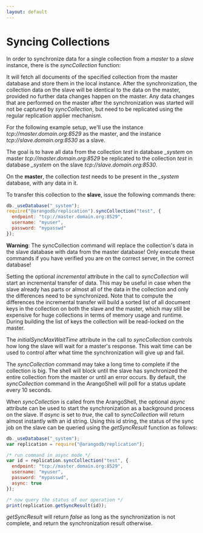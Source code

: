 ```yaml
---
layout: default
---
```

Syncing Collections
===================

In order to synchronize data for a single collection from a _master_ to a _slave_ instance, there
is the *syncCollection* function:

It will fetch all documents of the specified collection from the master database and store 
them in the local instance. After the synchronization, the collection data on the slave will be
identical to the data on the master, provided no further data changes happen on the master. 
Any data changes that are performed on the master after the synchronization was started will
not be captured by *syncCollection*, but need to be replicated using the regular replication
applier mechanism.
  
For the following example setup, we'll use the instance *tcp://master.domain.org:8529* as the 
master, and the instance *tcp://slave.domain.org:8530* as a slave.

The goal is to have all data from the collection *test* in database *_system* on master 
*tcp://master.domain.org:8529* be replicated to the collection *test* in database *_system* on 
the slave *tcp://slave.domain.org:8530*.

On the **master**, the collection *test* needs to be present in the *_system* database, with
any data in it.

To transfer this collection to the **slave**, issue the following commands there:

```js
db._useDatabase("_system");
require("@arangodb/replication").syncCollection("test", {
  endpoint: "tcp://master.domain.org:8529",
  username: "myuser",
  password: "mypasswd"
});
```

**Warning**: The syncCollection command will replace the collection's data in the slave database 
with data from the master database! Only execute these commands if you have verified you are on 
the correct server, in the correct database!

Setting the optional *incremental* attribute in the call to *syncCollection* will start an
incremental transfer of data. This may be useful in case when the slave already has
parts or almost all of the data in the collection and only the differences need to be
synchronized. Note that to compute the differences the incremental transfer will build a sorted
list of all document keys in the collection on both the slave and the master, which may still be
expensive for huge collections in terms of memory usage and runtime. During building the list
of keys the collection will be read-locked on the master.

The *initialSyncMaxWaitTime* attribute in the call to *syncCollection* controls how long the
slave will wait for a master's response. This wait time can be used to control after what time 
the synchronization will give up and fail. 

The *syncCollection* command may take a long time to complete if the collection is big. The shell
will block until the slave has synchronized the entire collection from the master or until an 
error occurs. By default, the *syncCollection* command in the ArangoShell will poll for a status
update every 10 seconds.

When *syncCollection* is called from the ArangoShell, the optional *async* attribute can be used
to start the synchronization as a background process on the slave. If *async* is set to *true*,
the call to *syncCollection* will return almost instantly with an id string. Using this id string,
the status of the sync job on the slave can be queried using the *getSyncResult* function as follows:

```js
db._useDatabase("_system");
var replication = require("@arangodb/replication");

/* run command in async mode */
var id = replication.syncCollection("test", {
  endpoint: "tcp://master.domain.org:8529",
  username: "myuser",
  password: "mypasswd",
  async: true
});

/* now query the status of our operation */
print(replication.getSyncResult(id));
```

*getSyncResult* will return *false* as long as the synchronization is not complete, and return the
synchronization result otherwise.
